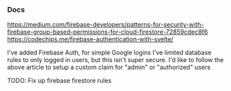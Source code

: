 ### Docs

https://medium.com/firebase-developers/patterns-for-security-with-firebase-group-based-permissions-for-cloud-firestore-72859cdec8f6
https://codechips.me/firebase-authentication-with-svelte/

I've added Firebase Auth, for simple Google logins
I've limited database rules to only logged in users, but this isn't super secure.
I'd like to follow the above article to setup a custom claim for "admin" or "authorized" users

TODO: Fix up firebase firestore rules